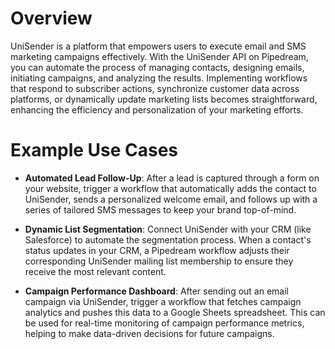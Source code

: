 # Overview

UniSender is a platform that empowers users to execute email and SMS marketing campaigns effectively. With the UniSender API on Pipedream, you can automate the process of managing contacts, designing emails, initiating campaigns, and analyzing the results. Implementing workflows that respond to subscriber actions, synchronize customer data across platforms, or dynamically update marketing lists becomes straightforward, enhancing the efficiency and personalization of your marketing efforts.

# Example Use Cases

- **Automated Lead Follow-Up**: After a lead is captured through a form on your website, trigger a workflow that automatically adds the contact to UniSender, sends a personalized welcome email, and follows up with a series of tailored SMS messages to keep your brand top-of-mind.

- **Dynamic List Segmentation**: Connect UniSender with your CRM (like Salesforce) to automate the segmentation process. When a contact's status updates in your CRM, a Pipedream workflow adjusts their corresponding UniSender mailing list membership to ensure they receive the most relevant content.

- **Campaign Performance Dashboard**: After sending out an email campaign via UniSender, trigger a workflow that fetches campaign analytics and pushes this data to a Google Sheets spreadsheet. This can be used for real-time monitoring of campaign performance metrics, helping to make data-driven decisions for future campaigns.
